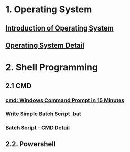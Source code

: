 # 1. Operating System
## [Introduction of Operating System](<https://www.geeksforgeeks.org/introduction-of-operating-system-set-1/>)
## [Operating System Detail](https://www.studytonight.com/operating-system/)

# 2. Shell Programming
## 2.1 CMD
### [cmd: Windows Command Prompt in 15 Minutes](<https://www.cs.princeton.edu/courses/archive/spr05/cos126/cmd-prompt.html>)
### [Write Simple Batch Script .bat ](<https://www.makeuseof.com/tag/write-simple-batch-bat-file/>)
### [Batch Script - CMD Detail](<https://www.tutorialspoint.com/batch_script/batch_script_cmd.htm>)
## 2.2. Powershell